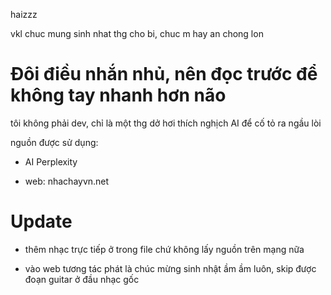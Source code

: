 haizzz

vkl chuc mung sinh nhat thg cho bi, chuc m hay an chong lon

<h1>Đôi điều nhắn nhủ, nên đọc trước để không tay nhanh hơn não</h1>
tôi không phải dev, chỉ là một thg dở hơi thích nghịch AI để cố tỏ ra ngầu lòi<br>

<p>nguồn được sử dụng:</p>

- AI Perplexity

- web: nhachayvn.net

<h1>Update</h1>

- thêm nhạc trực tiếp ở trong file chứ không lấy nguồn trên mạng nữa

- vào web tương tác phát là chúc mừng sinh nhật ầm ầm luôn, skip được đoạn guitar ở đầu nhạc gốc
